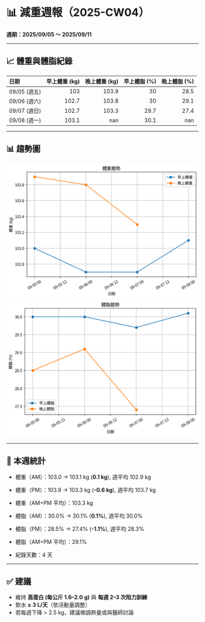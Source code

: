 # 📊 減重週報（2025-CW04）

**週期：2025/09/05 ～ 2025/09/11**  

---

## 📈 體重與體脂紀錄

| 日期         |   早上體重 (kg) |   晚上體重 (kg) |   早上體脂 (%) |   晚上體脂 (%) |
|:-----------|------------:|------------:|-----------:|-----------:|
| 09/05 (週五) |       103   |       103.9 |       30   |       28.5 |
| 09/06 (週六) |       102.7 |       103.8 |       30   |       29.1 |
| 09/07 (週日) |       102.7 |       103.3 |       29.7 |       27.4 |
| 09/08 (週一) |       103.1 |       nan   |       30.1 |      nan   |

---

## 📊 趨勢圖

![體重趨勢](2025-CW04_weight_trend.png)
![體脂率趨勢](2025-CW04_bodyfat_trend.png)

---

## 📌 本週統計

- 體重（AM）：103.0 → 103.1 kg  (**0.1 kg**), 週平均 102.9 kg  
- 體重（PM）：103.9 → 103.3 kg  (**-0.6 kg**), 週平均 103.7 kg  
- 體重（AM+PM 平均）：103.3 kg  

- 體脂（AM）：30.0% → 30.1%  (**0.1%**), 週平均 30.0%  
- 體脂（PM）：28.5% → 27.4%  (**-1.1%**), 週平均 28.3%  
- 體脂（AM+PM 平均）：29.1%  

- 紀錄天數：4 天

---

## ✅ 建議
- 維持 **高蛋白 (每公斤 1.6–2.0 g)** 與 **每週 2–3 次阻力訓練**  
- 飲水 **≥ 3 L/天**（依活動量調整）  
- 若每週下降 > 2.5 kg，建議微調熱量或與醫師討論  
